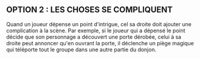 ## OPTION 2 : LES CHOSES SE COMPLIQUENT

Quand un joueur dépense un point d'intrigue, cel
sa droite doit ajouter une complication à la scène. Par
exemple, si le joueur qui a dépensé le point décide que son
personnage a découvert une porte dérobée, celui à sa droite
peut annoncer qu'en ouvrant la porte, il déclenche un piège
magique qui téléporte tout le groupe dans une autre partie
du donjon.
